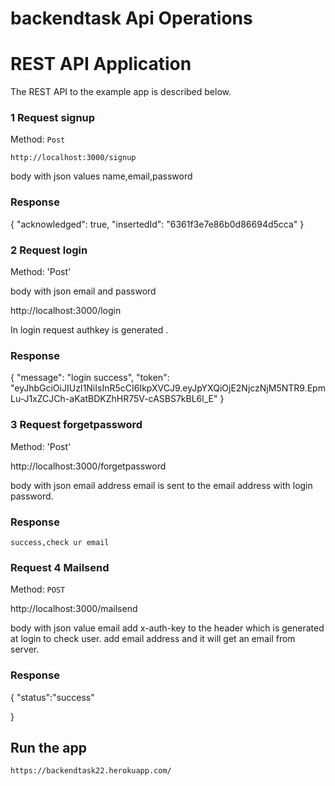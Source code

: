 # backendtask Api Operations





# REST API  Application

The REST API to the example app is described below.


###   1 Request  signup


 Method:  `Post`

    http://localhost:3000/signup

 body  with  json values name,email,password




### Response

 {
    "acknowledged": true,
    "insertedId": "6361f3e7e86b0d86694d5cca"
}




###  2 Request login




 Method: 'Post'
 
 body with json  email and password
 
  http://localhost:3000/login
   
  In login request authkey is generated .




### Response

    
{
    "message": "login success",
    "token": "eyJhbGciOiJIUzI1NiIsInR5cCI6IkpXVCJ9.eyJpYXQiOjE2NjczNjM5NTR9.EpmLu-J1xZCJCh-aKatBDKZhHR75V-cASBS7kBL6l_E"
}




###  3 Request forgetpassword

 Method: 'Post'





 http://localhost:3000/forgetpassword
 
 body with json  email address 
email is sent to the email address with login password.






### Response  
  
    success,check ur email








### Request 4 Mailsend

Method:  `POST`

http://localhost:3000/mailsend





   body with json value email
   add x-auth-key to the header which is generated at login to check user.
    add email address and it will get an email from server.






### Response

   {
   "status":"success"
   
   }






## Run the app

    https://backendtask22.herokuapp.com/


